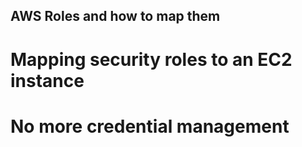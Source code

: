 ## AWS Roles and how to map them

# Mapping security roles to an EC2 instance

# No more credential management


